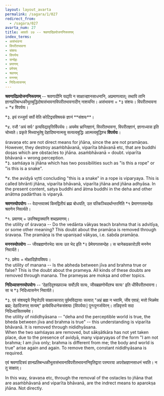 ```yaml
---
layout: layout_avarta
permalink: /sagara/1/027
redirect_from:
  - /sagara/027
avarta_num: 27
title: आवर्तः २७ -- श्रवणादिप्रयोजननिरूपणम्
index_terms:
- असंभावना
- विपरीतभावना
- संशयः
- विपर्ययः
- सन्देहः
- प्रमाणम्
- प्रमेयम्
- श्रवणम्
- मननम्
- निदिध्यासनम्
---
```


**श्रवणादिप्रयोजननिरूपणम्** -- श्रवणादीनि यद्यपि न साक्षाज्ज्ञानसाधनानि, अप्रमाणत्वात्; तथापि तानि ज्ञानप्रतिबन्धकीभूतबुद्धिदोषासंभावनाविपरीतभावनादीन् नाशयन्ति। असंभावना = *३ संशयः। विपरीतभावना = *४ विपर्ययः।

<div class="footnote" markdown="1">
*३. इयं रज्जुर्वा सर्पो वेति कोटिद्वयविषयकं ज्ञानं **संशयः**।

*४. रजौ 'अयं सर्पः' इत्यविद्यावृत्तिर्विपर्ययः। अयमेव भ्रान्तिज्ञानं, विपरीतभावना, विपरीतज्ञानं, ज्ञानाध्यास इति चोच्यते। प्रकृते मिथ्याभूतेषु देहादिष्वनात्मसु सत्यत्वबुद्धिः आत्मत्वबुद्धिश्च **विपर्ययः**।
</div>

<div class="translation-inline" markdown="1">
śravaṇa etc are not direct means for jñāna, since the are not pramāṇas. However,
they destroy asaṁbhāvanā, viparīta bhāvanā etc, that are buddhi doṣas which are
obstacles to jñāna. asaṁbhāvanā = doubt. viparīta bhāvanā = wrong perception.

<div class="footnote" markdown="1">
*३. saṁśaya is jñāna which has two possibilities such as "is this a rope" or "is this is a snake".

*४. the avidyā vr̥tti concluding "this is a snake" in a rope is viparyaya. This is called
bhrānti jñāna, viparīta bhāvanā, viparīta jñāna and jñāna adhyāsa. In the present content, satya buddhi and ātma buddhi in the deha and other anātma padārthas is 
viparyā.
</div> 
</div>


**श्रवणस्योपयोगः** -- वेदान्तवाक्यं किमद्वितीयं ब्रह्म बोधयति, उत यत्किञ्चिदर्थान्तरमिति *१ प्रेमाणगतसन्देहः श्रवणेन निवर्त्यते।

<div class="footnote" markdown="1">
*१. प्रमाणम् = उपनिषद्वाक्यानि शब्दप्रमाणम्।
</div>

<div class="translation-inline" markdown="1">
the utility of śravaṇa -- Do the vedānta vākyas teach brahma that is advitīya, 
or some other meaning? This doubt about the pramāṇa is removed through 
śravaṇa. The pramāṇa is the upaniṣad vākyas, i.e. śabda pramāṇa.
</div>

**मननस्योपयोगः** -- जीवब्रह्मणोरभेदः सत्यः उत भेद इति *२ प्रेमेयगतसन्देहः। स चानेकप्रकारोऽपि मननेन निवार्यते।

<div class="footnote" markdown="1">
*२. प्रमेयः = मोक्षादिज्ञेयविषयः।
</div>

<div class="translation-inline" markdown="1">
the utility of manana -- Is the abheda between jīva and brahma true or false? This 
is the doubt about the prameya. All kinds of these doubts are removed through 
manana. The prameyas are mokṣa and other topics.
</div>

**निदिध्यासनस्योपयोगः** -- 'देहादिदृश्यप्रपञ्चः सर्वोऽपि सत्यः, जीवब्रह्मणोर्भेदश्च सत्यः' इति धीर्विपरीतभावना। 
सा च *३ निदिध्यासनेन निवार्यते। 

<div class="footnote" markdown="1">
*३. एवं संशयद्वये निवृत्तेऽपि साक्षात्कारात् पूर्वमविद्यायाः सत्वात् "अहं ब्रह्म न भवामि, जीव एवाहं; मत्तो भिन्नमेव ब्रह्म; देहादिजगत् सत्यम्" इत्येवंविधानेकसंशयाः [विपर्ययाः] पुनःपुनर्जायेरन्। तन्निवृत्तये सदा निदिध्यासितव्यमेव।
</div>

<div class="translation-inline" markdown="1">
the utility of nididhyāsana -- "deha and the perceptible world is true, the bheda 
between jīva and brahma is true" -- this understanding is viparīta bhāvanā. It is
removed through nididhyāsana.

<div class="footnote" markdown="1">
When the two saṁśayas are removed, but sākṣātkāra has not yet taken place, 
due to the presence of avidyā, many viparyayas of the form
"I am not brahma; I am jīva only; brahma is 
different from me; the body and world is true" arise again and again.
To remove them, constant nididhyāsana is required.
</div> 
</div> 

एवं श्रवणादित्रयं ज्ञानप्रतिबन्धकीभूतासंभावनाविपरीतभावनानिवृतिद्वारा परम्परया अपरोक्षज्ञानसाधनं भवति। न तु साक्षात्।

<div class="translation-inline" markdown="1">
In this way, śravaṇa etc, through the removal of the ostacles to jñāna 
that are asaṁbhāvanā and viparīta bhāvanā, are the indrect means 
to aparokṣa jñāna. Not directly.
</div>

